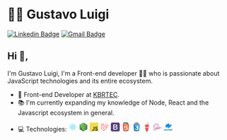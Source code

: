 # 👨‍💻 Gustavo Luigi
[![Linkedin Badge](https://img.shields.io/badge/-LinkedIn-blue?style=flat-square&logo=Linkedin&logoColor=white&link=https://www.linkedin.com/in/gustavoluigib)](https://www.linkedin.com/in/gustavoluigib)
[![Gmail Badge](https://img.shields.io/badge/-Gmail-c14438?style=flat-square&logo=Gmail&logoColor=white&link=mailto:gustavoluigib@gmail.com)](mailto:gustavoluigib@gmail.com)
## Hi 👋, 
I'm Gustavo Luigi, I'm a Front-end developer 👨‍💻 who is passionate about JavaScript technologies and its entire ecosystem. 

<!-- - 🔭 I’m currently working on Laravel websites/systems. -->
- 🏢 Front-end Developer at [KBRTEC](http://www.kbrtec.com.br/).
- 📚 I'm currently expanding my knowledge of Node, React and the Javascript ecosystem in general.
<!-- - 💬 Ask me about: tech, karate, anime and a little bit about investments. -->
- 💻 Technologies: <img height="20" src="https://raw.githubusercontent.com/github/explore/80688e429a7d4ef2fca1e82350fe8e3517d3494d/topics/react/react.png"> <img height="20" src="https://raw.githubusercontent.com/github/explore/80688e429a7d4ef2fca1e82350fe8e3517d3494d/topics/nodejs/nodejs.png"> <img height="20" src="https://raw.githubusercontent.com/github/explore/80688e429a7d4ef2fca1e82350fe8e3517d3494d/topics/javascript/javascript.png"> <img height="20" src="https://raw.githubusercontent.com/github/explore/80688e429a7d4ef2fca1e82350fe8e3517d3494d/topics/laravel/laravel.png"> <img height="20" src="https://raw.githubusercontent.com/github/explore/80688e429a7d4ef2fca1e82350fe8e3517d3494d/topics/bootstrap/bootstrap.png"> <img height="20" src="https://raw.githubusercontent.com/github/explore/80688e429a7d4ef2fca1e82350fe8e3517d3494d/topics/html/html.png"> <img height="20" src="https://raw.githubusercontent.com/github/explore/80688e429a7d4ef2fca1e82350fe8e3517d3494d/topics/css/css.png"> <img height="20" src="https://raw.githubusercontent.com/github/explore/80688e429a7d4ef2fca1e82350fe8e3517d3494d/topics/gulp/gulp.png"> <img height="20" src="https://raw.githubusercontent.com/github/explore/80688e429a7d4ef2fca1e82350fe8e3517d3494d/topics/sass/sass.png"> <img height="20" src="https://raw.githubusercontent.com/github/explore/80688e429a7d4ef2fca1e82350fe8e3517d3494d/topics/docker/docker.png"> 

<!-- "Do not expect from others what you expect of yourself."  -->
